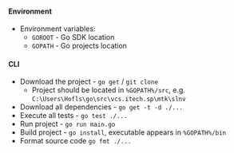 
#### Environment
* Environment variables:
    * `GOROOT` - Go SDK location
    * `GOPATH` - Go projects location

#### CLI
* Download the project - `go get` / `git clone`
    * Project should be located in `%GOPATH%/src`, e.g. `C:\Users\Hofls\go\src\vcs.itech.sp\mtk\slnv`
* Download all dependencies - `go get -t -d ./...`
* Execute all tests - `go test ./...`
* Run project - `go run main.go`
* Build project - `go install`, executable appears in `%GOPATH%/bin`
* Format source code `go fmt ./...`
